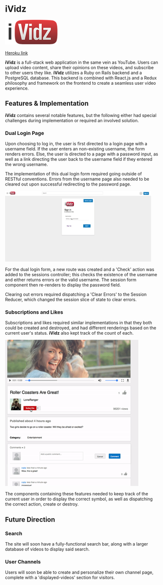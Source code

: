 # iVidz

![logo](/app/assets/images/ividz-logo.png)
<br></br>
[Heroku link][heroku]

[heroku]: https://ividz.herokuapp.com/

<b>iVidz</b> is a full-stack web application in the same vein as YouTube. Users can upload video content, share their opinions on these videos, and subscribe to other users they like. <b>iVidz</b> utilizes a Ruby on Rails backend and a PostgreSQL database. This backend is combined with React.js and a Redux philosophy and framework on the frontend to create a seamless user video experience.

## Features & Implementation

<b>iVidz</b> contains several notable features, but the  following either had special challenges during implementation or required an involved solution.

### Dual Login Page

Upon choosing to log in, the user is first directed to a login page with a username field. If the user enters an non-existing username, the form renders errors. Else, the user is directed to a page with a password input, as well as a link directing the user back to the username field if they entered the wrong username.

The implementation of this dual login form required going outside of RESTful conventions. Errors from the username page also needed to be cleared out upon successful redirecting to the password page.

![session-form](/app/assets/images/session-form.gif)

For the dual login form, a new route was created and a 'Check' action was added to the sessions controller; this checks the existence of the username and either returns errors or the valid username. The session form component then re-renders to display the password field.

Clearing out errors required dispatching a 'Clear Errors' to the Session Reducer, which changed the session slice of state to clear errors.

### Subscriptions and Likes

Subscriptions and likes required similar implementations in that they both could be created and destroyed, and had different renderings based on the current user's status. <b>iVidz</b> also kept track of the count of each.

![likes](/app/assets/images/likes.gif)

The components containing these features needed to keep track of the current user in order to display the correct symbol, as well as dispatching the correct action, create or destroy.

## Future Direction

### Search

The site will soon have a fully-functional search bar, along with a larger database of videos to display said search.

### User Channels

Users will soon be able to create and personalize their own channel page, complete with a 'displayed-videos' section for visitors.
